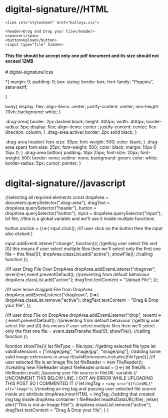 # digital-signature//HTML
<!DOCTYPE html>
<html lang="en">
<head>
  <title>Upload your document</title>
    <meta charset="UTF-8">
    <meta name="viewport" content="width=device-width, initial-scale=1.0">
    
    <link rel="stylesheet" href="halleyx.css">
    
    
</head>
<body>
  <div class="drag-area">
    
    <header>Drag and Drop your file</header>
    <span>or</span>
    <button>Upload</button>
    <input type="file" hidden>
  </div>
<script src="haleyx.js"></script> 
<h4> This file should be accept only one pdf document and its size should not exceed 12MB</h4>
</body>
<link rel="script" type="script" href="haleyx.script">
</html>
# digital-signature//css

*{
  margin: 0;
  padding: 0;
  box-sizing: border-box;
  font-family: "Poppins", sans-serif;

}

body{
  display: flex;
  align-items: center;
  justify-content: center;
  min-height: 70vh;
  background: white;
}

.drag-area{
  border: 2px dashed black;
  height: 300px;
  width: 400px;
  border-radius: 5px;
  display: flex;
  align-items: center ;
  justify-content: center;
  flex-direction: column;
}
.drag-area.active{
  border: 2px solid black;
}

.drag-area header{
  font-size: 30px;
  font-weight: 500;
  color: black;
}
.drag-area span{
  font-size: 25px;
  font-weight: 500;
  color: black;
  margin: 10px 0 15px 0;
}
.drag-area button{
  padding: 10px 25px;
  font-size: 20px;
  font-weight: 500;
  border: none;
  outline: none;
  background: green;
  color: white;
  border-radius: 5px;
  cursor: pointer;
}
# digital-signature//javascript
//selecting all required elements
const dropArea = document.querySelector(".drag-area"),
dragText = dropArea.querySelector("header"),
button = dropArea.querySelector("button"),
input = dropArea.querySelector("input");
let file; //this is a global variable and we'll use it inside multiple functions

button.onclick = ()=>{
  input.click(); //if user click on the button then the input also clicked
}

input.addEventListener("change", function(){
  //getting user select file and [0] this means if user select multiple files then we'll select only the first one
  file = this.files[0];
  dropArea.classList.add("active");
  showFile(); //calling function
});


//If user Drag File Over DropArea
dropArea.addEventListener("dragover", (event)=>{
  event.preventDefault(); //preventing from default behaviour
  dropArea.classList.add("active");
  dragText.textContent = "Upload File";
});

//If user leave dragged File from DropArea
dropArea.addEventListener("dragleave", ()=>{
  dropArea.classList.remove("active");
  dragText.textContent = "Drag & Drop your file";
});

//If user drop File on DropArea
dropArea.addEventListener("drop", (event)=>{
  event.preventDefault(); //preventing from default behaviour
  //getting user select file and [0] this means if user select multiple files then we'll select only the first one
  file = event.dataTransfer.files[0];
  showFile(); //calling function
});

function showFile(){
  let fileType = file.type; //getting selected file type
  let validExtensions = ["image/jpeg", "image/jpg", "image/png"]; //adding some valid image extensions in array
  if(validExtensions.includes(fileType)){ //if user selected file is an image file
    let fileReader = new FileReader(); //creating new FileReader object
    fileReader.onload = ()=>{
      let fileURL = fileReader.result; //passing user file source in fileURL variable
  	  // UNCOMMENT THIS BELOW LINE. I GOT AN ERROR WHILE UPLOADING THIS POST SO I COMMENTED IT
      // let imgTag = `<img src="${fileURL}" alt="image">`; //creating an img tag and passing user selected file source inside src attribute
      dropArea.innerHTML = imgTag; //adding that created img tag inside dropArea container
    }
    fileReader.readAsDataURL(file);
  }else{
    alert("This is not an Image File!");
    dropArea.classList.remove("active");
    dragText.textContent = "Drag & Drop your file";
  }
}

